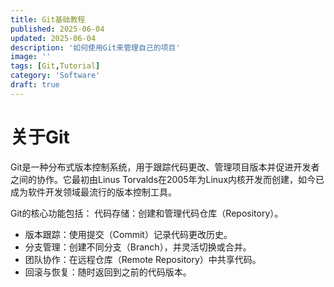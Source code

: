 ```yaml
---
title: Git基础教程
published: 2025-06-04
updated: 2025-06-04
description: '如何使用Git来管理自己的项目'
image: ''
tags: [Git,Tutorial]
category: 'Software'
draft: true
---
```


# 关于Git
Git是一种分布式版本控制系统，用于跟踪代码更改、管理项目版本并促进开发者之间的协作。它最初由Linus Torvalds在2005年为Linux内核开发而创建，如今已成为软件开发领域最流行的版本控制工具。

Git的核心功能包括：
代码存储：创建和管理代码仓库（Repository）。
- 版本跟踪：使用提交（Commit）记录代码更改历史。
- 分支管理：创建不同分支（Branch），并灵活切换或合并。
- 团队协作：在远程仓库（Remote Repository）中共享代码。
- 回滚与恢复：随时返回到之前的代码版本。